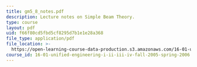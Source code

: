 ```yaml
---
title: gm5_8_notes.pdf
description: Lecture notes on Simple Beam Theory.
type: course
layout: pdf
uid: f66f80cd5fbd5cf8295d7b1e1e28a368
file_type: application/pdf
file_location: >-
  https://open-learning-course-data-production.s3.amazonaws.com/16-01-unified-engineering-i-ii-iii-iv-fall-2005-spring-2006/f66f80cd5fbd5cf8295d7b1e1e28a368_gm5_8_notes.pdf
course_id: 16-01-unified-engineering-i-ii-iii-iv-fall-2005-spring-2006
---
```

